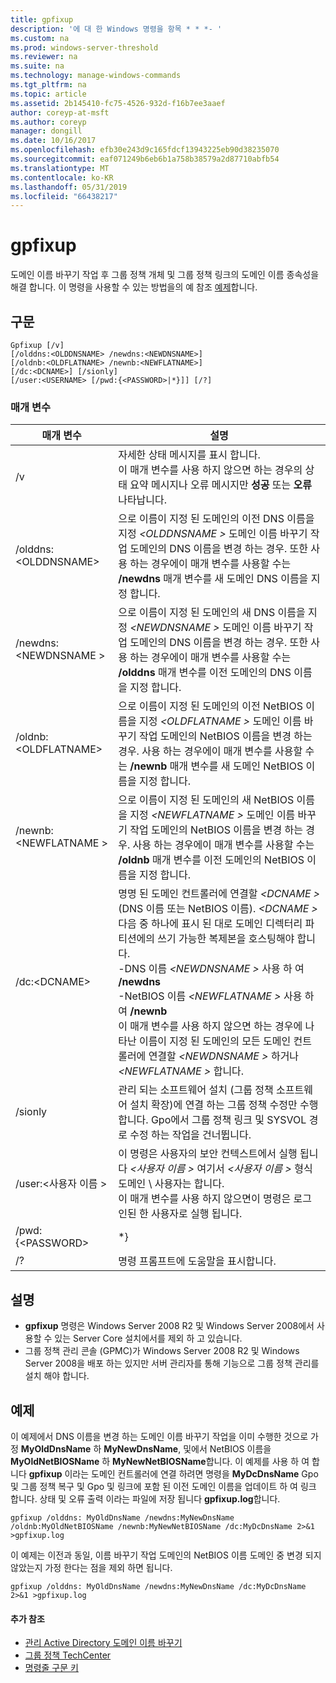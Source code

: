 ```yaml
---
title: gpfixup
description: '에 대 한 Windows 명령을 항목 * * *- '
ms.custom: na
ms.prod: windows-server-threshold
ms.reviewer: na
ms.suite: na
ms.technology: manage-windows-commands
ms.tgt_pltfrm: na
ms.topic: article
ms.assetid: 2b145410-fc75-4526-932d-f16b7ee3aaef
author: coreyp-at-msft
ms.author: coreyp
manager: dongill
ms.date: 10/16/2017
ms.openlocfilehash: efb30e243d9c165fdcf13943225eb90d38235070
ms.sourcegitcommit: eaf071249b6eb6b1a758b38579a2d87710abfb54
ms.translationtype: MT
ms.contentlocale: ko-KR
ms.lasthandoff: 05/31/2019
ms.locfileid: "66438217"
---
```

# <a name="gpfixup"></a>gpfixup



도메인 이름 바꾸기 작업 후 그룹 정책 개체 및 그룹 정책 링크의 도메인 이름 종속성을 해결 합니다. 이 명령을 사용할 수 있는 방법을의 예 참조 [예제](#BKMK_Examples)합니다.

## <a name="syntax"></a>구문

```
Gpfixup [/v] 
[/olddns:<OLDDNSNAME> /newdns:<NEWDNSNAME>] 
[/oldnb:<OLDFLATNAME> /newnb:<NEWFLATNAME>] 
[/dc:<DCNAME>] [/sionly] 
[/user:<USERNAME> [/pwd:{<PASSWORD>|*}]] [/?]
```

### <a name="parameters"></a>매개 변수

|       매개 변수       |                                                                                                                                                                                                                               설명                                                                                                                                                                                                                               |
|-----------------------|-------------------------------------------------------------------------------------------------------------------------------------------------------------------------------------------------------------------------------------------------------------------------------------------------------------------------------------------------------------------------------------------------------------------------------------------------------------------------|
|          /v           |                                                                                                                                                      자세한 상태 메시지를 표시 합니다.</br>이 매개 변수를 사용 하지 않으면 하는 경우의 상태 요약 메시지나 오류 메시지만 **성공** 또는 **오류** 나타납니다.                                                                                                                                                       |
| /olddns:\<OLDDNSNAME> |                                                                                                           으로 이름이 지정 된 도메인의 이전 DNS 이름을 지정  *\<OLDDNSNAME >* 도메인 이름 바꾸기 작업 도메인의 DNS 이름을 변경 하는 경우. 또한 사용 하는 경우에이 매개 변수를 사용할 수는 **/newdns** 매개 변수를 새 도메인 DNS 이름을 지정 합니다.                                                                                                            |
| /newdns:\<NEWDNSNAME > |                                                                                                          으로 이름이 지정 된 도메인의 새 DNS 이름을 지정  *\<NEWDNSNAME >* 도메인 이름 바꾸기 작업 도메인의 DNS 이름을 변경 하는 경우. 또한 사용 하는 경우에이 매개 변수를 사용할 수는 **/olddns** 매개 변수를 이전 도메인의 DNS 이름을 지정 합니다.                                                                                                           |
| /oldnb:\<OLDFLATNAME> |                                                                                                        으로 이름이 지정 된 도메인의 이전 NetBIOS 이름을 지정  *\<OLDFLATNAME >* 도메인 이름 바꾸기 작업 도메인의 NetBIOS 이름을 변경 하는 경우. 사용 하는 경우에이 매개 변수를 사용할 수는 **/newnb** 매개 변수를 새 도메인 NetBIOS 이름을 지정 합니다.                                                                                                        |
| /newnb:\<NEWFLATNAME > |                                                                                                       으로 이름이 지정 된 도메인의 새 NetBIOS 이름을 지정  *\<NEWFLATNAME >* 도메인 이름 바꾸기 작업 도메인의 NetBIOS 이름을 변경 하는 경우. 사용 하는 경우에이 매개 변수를 사용할 수는 **/oldnb** 매개 변수를 이전 도메인의 NetBIOS 이름을 지정 합니다.                                                                                                       |
|     /dc:\<DCNAME>     | 명명 된 도메인 컨트롤러에 연결할  *\<DCNAME >* (DNS 이름 또는 NetBIOS 이름). *\<DCNAME >* 다음 중 하나에 표시 된 대로 도메인 디렉터리 파티션에의 쓰기 가능한 복제본을 호스팅해야 합니다.</br>-DNS 이름  *\<NEWDNSNAME >* 사용 하 여 **/newdns**</br>-NetBIOS 이름  *\<NEWFLATNAME >* 사용 하 여 **/newnb**</br>이 매개 변수를 사용 하지 않으면 하는 경우에 나타난 이름이 지정 된 도메인의 모든 도메인 컨트롤러에 연결할  *\<NEWDNSNAME >* 하거나  *\<NEWFLATNAME >* 합니다. |
|        /sionly        |                                                                                                                           관리 되는 소프트웨어 설치 (그룹 정책 소프트웨어 설치 확장)에 연결 하는 그룹 정책 수정만 수행 합니다. Gpo에서 그룹 정책 링크 및 SYSVOL 경로 수정 하는 작업을 건너뜁니다.                                                                                                                           |
|   /user:\<사용자 이름 >   |                                                                                                                                   이 명령은 사용자의 보안 컨텍스트에서 실행 됩니다  *\<사용자 이름 >* 여기서  *\<사용자 이름 >* 형식 도메인 \ 사용자는 합니다.</br>이 매개 변수를 사용 하지 않으면이 명령은 로그인된 한 사용자로 실행 됩니다.                                                                                                                                    |
|   /pwd:{\<PASSWORD>   |                                                                                                                                                                                                                                   \*}                                                                                                                                                                                                                                   |
|          /?           |                                                                                                                                                                                                                  명령 프롬프트에 도움말을 표시합니다.                                                                                                                                                                                                                   |

## <a name="remarks"></a>설명

-   **gpfixup** 명령은 Windows Server 2008 R2 및 Windows Server 2008에서 사용할 수 있는 Server Core 설치에서를 제외 하 고 있습니다.
-   그룹 정책 관리 콘솔 (GPMC)가 Windows Server 2008 R2 및 Windows Server 2008을 배포 하는 있지만 서버 관리자를 통해 기능으로 그룹 정책 관리를 설치 해야 합니다.

## <a name="BKMK_Examples"></a>예제

이 예제에서 DNS 이름을 변경 하는 도메인 이름 바꾸기 작업을 이미 수행한 것으로 가정 **MyOldDnsName** 하 **MyNewDnsName**, 및에서 NetBIOS 이름을  **MyOldNetBIOSName** 하 **MyNewNetBIOSName**합니다. 이 예제를 사용 하 여 합니다 **gpfixup** 이라는 도메인 컨트롤러에 연결 하려면 명령을 **MyDcDnsName** Gpo 및 그룹 정책 복구 및 Gpo 및 링크에 포함 된 이전 도메인 이름을 업데이트 하 여 링크 합니다. 상태 및 오류 출력 이라는 파일에 저장 됩니다 **gpfixup.log**합니다.
```
gpfixup /olddns: MyOldDnsName /newdns:MyNewDnsName /oldnb:MyOldNetBIOSName /newnb:MyNewNetBIOSName /dc:MyDcDnsName 2>&1 >gpfixup.log
```
이 예제는 이전과 동일, 이름 바꾸기 작업 도메인의 NetBIOS 이름 도메인 중 변경 되지 않았는지 가정 한다는 점을 제외 하면 됩니다.
```
gpfixup /olddns: MyOldDnsName /newdns:MyNewDnsName /dc:MyDcDnsName 2>&1 >gpfixup.log
```

#### <a name="additional-references"></a>추가 참조

-   [관리 Active Directory 도메인 이름 바꾸기](https://go.microsoft.com/fwlink/?LinkId=198385)
-   [그룹 정책 TechCenter](https://go.microsoft.com/fwlink/?LinkID=145531)
-   [명령줄 구문 키](command-line-syntax-key.md)